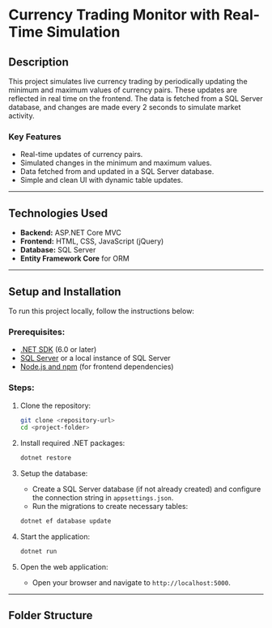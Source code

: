 # Currency Trading Monitor with Real-Time Simulation

## Description
This project simulates live currency trading by periodically updating the minimum and maximum values of currency pairs. These updates are reflected in real time on the frontend. The data is fetched from a SQL Server database, and changes are made every 2 seconds to simulate market activity.

### Key Features
- Real-time updates of currency pairs.
- Simulated changes in the minimum and maximum values.
- Data fetched from and updated in a SQL Server database.
- Simple and clean UI with dynamic table updates.

---

## Technologies Used
- **Backend:** ASP.NET Core MVC
- **Frontend:** HTML, CSS, JavaScript (jQuery)
- **Database:** SQL Server
- **Entity Framework Core** for ORM

---

## Setup and Installation

To run this project locally, follow the instructions below:

### Prerequisites:
- [.NET SDK](https://dotnet.microsoft.com/download) (6.0 or later)
- [SQL Server](https://www.microsoft.com/en-us/sql-server/sql-server-downloads) or a local instance of SQL Server
- [Node.js and npm](https://nodejs.org/) (for frontend dependencies)

### Steps:
1. Clone the repository:
    ```bash
    git clone <repository-url>
    cd <project-folder>
    ```

2. Install required .NET packages:
    ```bash
    dotnet restore
    ```

3. Setup the database:
    - Create a SQL Server database (if not already created) and configure the connection string in `appsettings.json`.
    - Run the migrations to create necessary tables:
    ```bash
    dotnet ef database update
    ```

4. Start the application:
    ```bash
    dotnet run
    ```

5. Open the web application:
    - Open your browser and navigate to `http://localhost:5000`.

---

## Folder Structure
